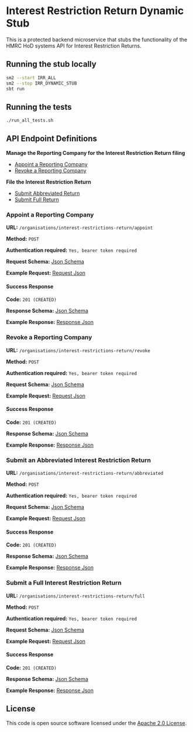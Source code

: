 
# Interest Restriction Return Dynamic Stub

This is a protected backend microservice that stubs the functionality of the HMRC HoD systems API for Interest Restriction Returns.

## Running the stub locally
```bash
sm2 --start IRR_ALL
sm2 --stop IRR_DYNAMIC_STUB
sbt run
```

## Running the tests
```bash
./run_all_tests.sh
```

## API Endpoint Definitions

**Manage the Reporting Company for the Interest Restriction Return filing**

- [Appoint a Reporting Company](#Appoint-a-Reporting-Company)
- [Revoke a Reporting Company](#Revoke-a-Reporting-Company)

**File the Interest Restriction Return**

- [Submit Abbreviated Return](#Submit-an-Abbreviated-Interest-Restriction-Return)
- [Submit Full Return](#Submit-a-Full-Interest-Restriction-Return)

### Appoint a Reporting Company

**URL:** `/organisations/interest-restrictions-return/appoint`

**Method:** `POST`

**Authentication required:** `Yes, bearer token required`

**Request Schema:** [Json Schema](conf/resources/schemas/appoint_irr_reporting_company.json)

**Example Request:** [Request Json](conf/resources/examples/example_appoint_irr_reporting_company_body.json)

#### Success Response

**Code:** `201 (CREATED)`

**Response Schema:** [Json Schema](conf/resources/schemas/response.json)

**Example Response:** [Response Json](conf/resources/examples/example_response.json)

### Revoke a Reporting Company

**URL:** `/organisations/interest-restrictions-return/revoke`

**Method:** `POST`

**Authentication required:** `Yes, bearer token required`

**Request Schema:** [Json Schema](conf/resources/schemas/revoke_irr_reporting_company.json)

**Example Request:** [Request Json](conf/resources/examples/example_revoke_irr_reporting_company_body.json)

#### Success Response

**Code:** `201 (CREATED)`

**Response Schema:** [Json Schema](conf/resources/schemas/response.json)

**Example Response:** [Response Json](conf/resources/examples/example_response.json)

### Submit an Abbreviated Interest Restriction Return

**URL:** `/organisations/interest-restrictions-return/abbreviated`

**Method:** `POST`

**Authentication required:** `Yes, bearer token required`

**Request Schema:** [Json Schema](conf/resources/schemas/abbreviated_irr.json)

**Example Request:** [Request Json](conf/resources/examples/example_abbreviated_irr_body.json)

#### Success Response

**Code:** `201 (CREATED)`

**Response Schema:** [Json Schema](conf/resources/schemas/response.json)

**Example Response:** [Response Json](conf/resources/examples/example_response.json)

### Submit a Full Interest Restriction Return

**URL:** `/organisations/interest-restrictions-return/full `

**Method:** `POST`

**Authentication required:** `Yes, bearer token required`

**Request Schema:** [Json Schema](conf/resources/schemas/submit_full_irr.json)

**Example Request:** [Request Json](conf/resources/examples/example_submit_full_irr_body.json)

#### Success Response

**Code:** `201 (CREATED)`

**Response Schema:** [Json Schema](conf/resources/schemas/response.json)

**Example Response:** [Response Json](conf/resources/examples/example_response.json)

## License

This code is open source software licensed under the [Apache 2.0 License]("http://www.apache.org/licenses/LICENSE-2.0.html").

